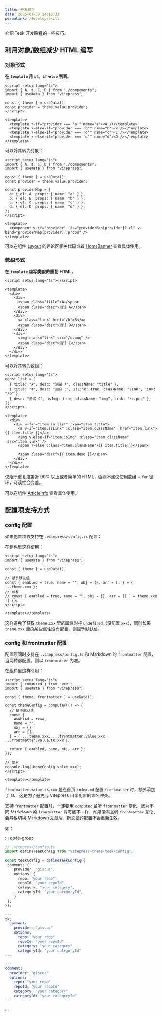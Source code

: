```yaml
---
title: 开发技巧
date: 2025-03-30 14:19:33
permalink: /develop/skill
---
```


介绍 Teek 开发路程的一些技巧。

## 利用对象/数组减少 HTML 编写

### 对象形式

**在 `template` 用 `if`、`if-else` 判断**。

```vue
<script setup lang="ts">
import { A, B, C, D } from "./components";
import { useData } from "vitepress";

const { theme } = useData();
const provider = theme.value.provider;
</script>

<template>
  <template v-if="provider === 'a'" name="a"><A /></template>
  <template v-else-if="provider === 'b'" name="b"><B /></template>
  <template v-else-if="provider === 'd'" name="c"><C /></template>
  <template v-else-if="provider === 'd'" name="d"><D /></template>
</template>
```

可以将其转为对象：

```vue
<script setup lang="ts">
import { A, B, C, D } from "./components";
import { useData } from "vitepress";

const { theme } = useData();
const provider = theme.value.provider;

const providerMap = {
  a: { el: A, props: { name: "a" } },
  b: { el: B, props: { name: "b" } },
  c: { el: C, props: { name: "c" } },
  d: { el: D, props: { name: "d" } },
};
</script>

<template>
  <component v-if="provider" :is="providerMap[provider]?.el" v-bind="providerMap[provider]?.props" />
</template>
```

可以在组件 [Layout](https://github.com/Kele-Bingtang/vitepress-theme-teek/blob/master/vitepress-theme-teek/src/layout/index.vue) 的评论区相关代码或者 [HomeBanner](https://github.com/Kele-Bingtang/vitepress-theme-teek/blob/master/vitepress-theme-teek/src/components/HomeBanner/src/index.vue) 查看具体使用。

### 数组形式

**在 `template` 编写类似的重复 HTML**。

```vue
<script setup lang="ts"></script>

<template>
  <div>
    <div>
      <span class="title">A</span>
      <span class="desc">测试 A</span>
    </div>
    <div>
      <a class="link" href="/b">B</a>
      <span class="desc">测试 B</span>
    </div>
    <div>
      <img class="link" src="/c.png" />
      <span class="desc">测试 C</span>
    </div>
  </div>
</template>
```

可以将其转为数组：

```vue
<script setup lang="ts">
const list = [
  { title: "A", desc: "测试 A", className: "title" },
  { title: "B", desc: "测试 B", isLink: true, className: "link", link: "/b" },
  { desc: "测试 C", isImg: true, className: "img", link: "/c.png" },
];
</script>

<template>
  <div>
    <div v-for="item in list" :key="item.title">
      <a v-if="item.isLink" :class="item.className" :href="item.link">{{ item.title }}</a>
      <img v-else-if="item.isImg" :class="item.className" :src="item.link" />
      <span v-else :class="item.className">{{ item.title }}</span>

      <span class="desc">{{ item.desc }}</span>
    </div>
  </div>
</template>
```

仅限于重复度接近 90% 以上或者简单的 HTML，否则不建议使用数组 + `for` 循环，可读性会变差。

可以在组件 [ArticleInfo](https://github.com/Kele-Bingtang/vitepress-theme-teek/blob/master/vitepress-theme-teek/src/components/ArticleInfo/src/index.vue) 查看具体使用。

## 配置项支持方式

### config 配置

如果配置项仅支持在 `.vitepress/config.ts` 配置：

在组件里这样使用：

```vue {6-8}
<script setup lang="ts">
import { useData } from "vitepress";

const { theme } = useData();

// 赋予默认值
const { enabled = true, name = "", obj = {}, arr = [] } = { ...theme.xxx };
// 或者
// const { enabled = true, name = "", obj = {}, arr = [] } = theme.xxx || {};
</script>

<template></template>
```

这样避免了获取 `theme.xxx` 里的属性时报 `undefined`（没配置 `xxx`），同时如果 `theme.xxx` 里的某些属性没有配置，则赋予默认值。

### config 和 frontmatter 配置

配置项同时支持在 `.vitepress/config.ts` 和 Markdown 的 `frontmatter` 配置，当两种都配置，则以 `frontmatter` 为准。

在组件里这样引用：

```vue
<script setup lang="ts">
import { computed } from "vue";
import { useData } from "vitepress";

const { theme, frontmatter } = useData();

const themeConfig = computed(() => {
  // 赋予默认值
  const {
    enabled = true,
    name = "",
    obj = {},
    arr = [],
  } = { ...theme.xxx, ...frontmatter.value.xxx, ...frontmatter.value.tk.xxx };

  return { enabled, name, obj, arr };
});

// 使用
console.log(themeConfig.value.xxx);
</script>

<template></template>
```

`frontmatter.value.tk.xxx` 是在首页 `index.md` 配置 `frontmatter` 时，额外添加了 `tk`，这是为了避免与 Vitepress 自带配置的命名冲突。

支持 `frontmatter` 配置时，一定要用 `computed` 监听 `frontmatter` 变化，因为不同 Markdown 的 `frontmatter` 有可能不一样，如果没有监听 `frontmatter` 变化，会导致切换 Markdown 文章后，新文章的配置不会重新生效。

如：

::: code-group

```ts [config]
// .vitepress/config.ts
import defineTeekConfig from "vitepress-theme-teek/config";

const teekConfig = defineTeekConfig({
 comment: {
    provider: "giscus",
    options: {
      repo: "your repo",
      repoId: "your repoId",
      category: "your category",
      categoryId: "your categoryId",
    }
 };
});
```

```yaml [index.md]
---
tk:
  comment:
    provider: "giscus"
    options:
      repo: "your repo"
      repoId: "your repoId"
      category: "your category"
      categoryId: "your categoryId"
---
```

```yaml [文章页.md]
---
comment:
  provider: "giscus"
  options:
    repo: "your repo"
    repoId: "your repoId"
    category: "your category"
    categoryId: "your categoryId"
---
```

:::
